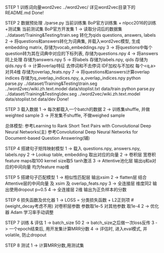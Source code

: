 STEP 1
训练词向量word2vec ../word2vec/
详见word2vec目录下的README.md
Done!

STEP 2
数据预处理 ./parse.py
当前训练集 BoP官方训练集 + nlpcc2016的训练+测试集
当前测试集 BoP官方开发集
1 -> 读取分词后的数据集 ../dataset/Training\&Testing/train.seg 转化为qids questions, answers, labels
2 -> 将questions和answers转化为词典集, 并载入word2vec模型, 生成embedding matrix, 存储为vocab_embeddings.npy
3 -> 将questions中每个question转为其在词典中对应的下标列表, 存储为questions.npy
4 -> 将answers同上处理 存储为answers.npy
5 -> 将labels 存储为labels.npy, qids 存储为qids.npy
6 -> 计算overlap特征 去停词和不去停词 IDF加权与不加权 每个<q,a>对共4维 存储为overlap_feats.npy
7 -> 将questions和answers计算overlap indices 存储为q_overlap_indices.npy, a_overlap_indices.npy
python parse.py ../dataset/Training\&Testing\train.seg ../word2vec/wiki.zh.text.model data/stoplist.txt data/train
python parse.py ../dataset/Training\&Testing\dev.seg ../word2vec/wiki.zh.text.model data/stoplist.txt data/dev 
Done!

STEP 3
载入数据
1 -> 每次都载入一个batch的数据
2 -> 训练集shuffle, 并做weighted sample
3 -> 开发集不shuffle, 不做weighed sample

总体模型:
参考Learning to Rank Short Text Pairs with Convolutional Deep Neural Networks(主)
参考Convolutional Deep Neural Networks for Document-based Question Answering(辅)

STEP 4
搭建句子矩阵映射模型
1 -> 载入 questions.npy, answers.npy, labels.npy
2 -> Lookup table, embedding 取出对应的向量
2 -> 卷积层 宽卷积 feature maps取100 kernel size取5 tanh激活
3 -> Attentive池化层 输出q和a对应的中间向量 均为feature map维

STEP 5
搭建句子匹配模型
1 -> 相似性匹配层 输出xsim
2 -> flatten层 结合Attentive层的中间向量 及 xsim 及 overlap_feats.npy
3 -> 全连接层 维度同2 输出使用dropout p=0.5
4 -> 全连接层 2维 输出为正负样本的分数

STEP 6
损失函数及优化器
1 -> LOSS = 分类损失函数 + L2正则项 #(weight_decay考虑不用) 对卷积层参数 参数取1e-5 对其他参数 取1e-4
2 -> 优化器 Adam 学习率手动调整

STEP 7
训练 & 评估
1 -> batch_size 50
2 -> batch_size之后做一次loss反传
3 -> 一个epoch结束后, 用开发集计算MRR分数
4 -> 评估时, 进入eval模式, 并volatile, 防止dropout

STEP 8
测试
1 -> 计算MRR分数,用测试集
